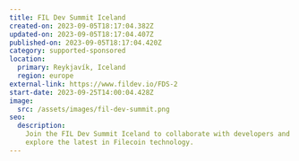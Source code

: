 ```yaml
---
title: FIL Dev Summit Iceland
created-on: 2023-09-05T18:17:04.382Z
updated-on: 2023-09-05T18:17:04.407Z
published-on: 2023-09-05T18:17:04.420Z
category: supported-sponsored
location:
  primary: Reykjavík, Iceland
  region: europe
external-link: https://www.fildev.io/FDS-2
start-date: 2023-09-25T14:00:04.428Z
image:
  src: /assets/images/fil-dev-summit.png
seo:
  description:
    Join the FIL Dev Summit Iceland to collaborate with developers and
    explore the latest in Filecoin technology.
---
```

